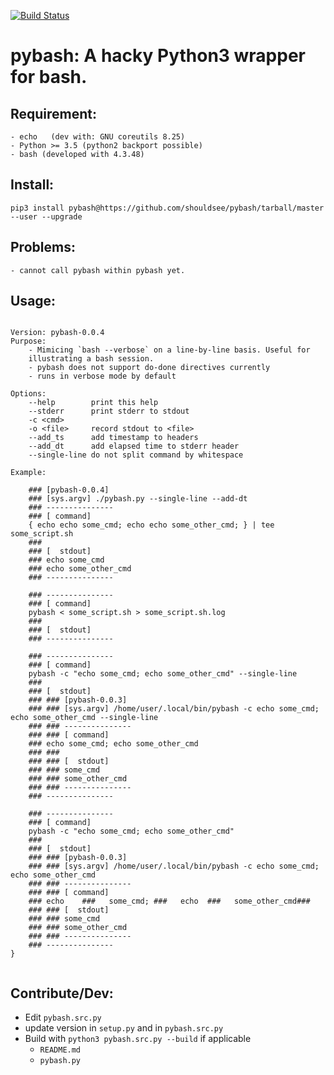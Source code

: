 [![Build Status](https://travis-ci.com/shouldsee/pybash.svg?branch=master)](https://travis-ci.com/shouldsee/pybash)

# pybash: A hacky Python3 wrapper for bash.

## Requirement: 
	- echo   (dev with: GNU coreutils 8.25)
	- Python >= 3.5 (python2 backport possible)
	- bash (developed with 4.3.48)

## Install:

`pip3 install pybash@https://github.com/shouldsee/pybash/tarball/master --user --upgrade`


## Problems:
	- cannot call pybash within pybash yet.


## Usage:

```

Version: pybash-0.0.4
Purpose:
	- Mimicing `bash --verbose` on a line-by-line basis. Useful for
	illustrating a bash session. 
	- pybash does not support do-done directives currently
	- runs in verbose mode by default

Options:
	--help	      print this help
	--stderr      print stderr to stdout
	-c <cmd> 
	-o <file>     record stdout to <file>
	--add_ts      add timestamp to headers
	--add_dt      add elapsed time to stderr header
	--single-line do not split command by whitespace

Example:
	
	### [pybash-0.0.4]
	### [sys.argv] ./pybash.py --single-line --add-dt
	### ---------------
	### [ command]
	{ echo echo some_cmd; echo echo some_other_cmd; } | tee some_script.sh
	###
	### [  stdout]
	### echo some_cmd
	### echo some_other_cmd
	### ---------------
	
	### ---------------
	### [ command]
	pybash < some_script.sh > some_script.sh.log
	###
	### [  stdout]
	### ---------------
	
	### ---------------
	### [ command]
	pybash -c "echo some_cmd; echo some_other_cmd" --single-line
	###
	### [  stdout]
	### ### [pybash-0.0.3]
	### ### [sys.argv] /home/user/.local/bin/pybash -c echo some_cmd; echo some_other_cmd --single-line
	### ### ---------------
	### ### [ command]
	### echo some_cmd; echo some_other_cmd
	### ###
	### ### [  stdout]
	### ### some_cmd
	### ### some_other_cmd
	### ### ---------------
	### ---------------
	
	### ---------------
	### [ command]
	pybash -c "echo some_cmd; echo some_other_cmd"
	###
	### [  stdout]
	### ### [pybash-0.0.3]
	### ### [sys.argv] /home/user/.local/bin/pybash -c echo some_cmd; echo some_other_cmd
	### ### ---------------
	### ### [ command]
	### echo	###   some_cmd;	###   echo	###   some_other_cmd###
	### ### [  stdout]
	### ### some_cmd
	### ### some_other_cmd
	### ### ---------------
	### ---------------
}


```

## Contribute/Dev:
  - Edit `pybash.src.py`
  - update version in `setup.py` and in `pybash.src.py`
  - Build with `python3 pybash.src.py --build` if applicable
	- `README.md` 
	- `pybash.py`